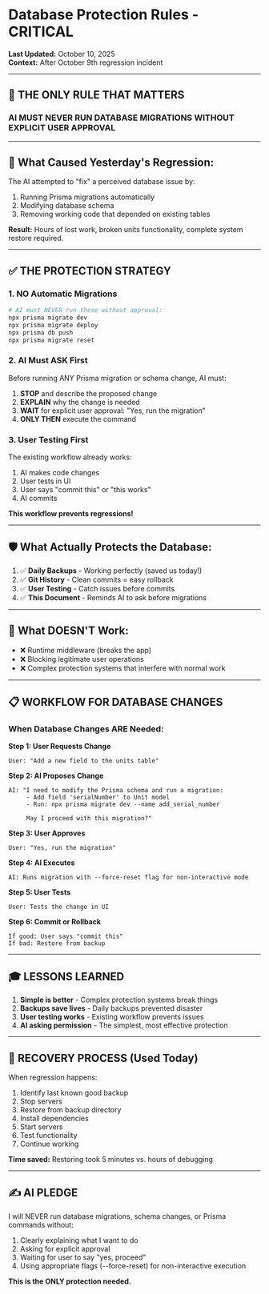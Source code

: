 # Database Protection Rules - CRITICAL

**Last Updated:** October 10, 2025  
**Context:** After October 9th regression incident

---

## 🚨 **THE ONLY RULE THAT MATTERS**

### **AI MUST NEVER RUN DATABASE MIGRATIONS WITHOUT EXPLICIT USER APPROVAL**

---

## 🎯 **What Caused Yesterday's Regression:**

The AI attempted to "fix" a perceived database issue by:
1. Running Prisma migrations automatically
2. Modifying database schema
3. Removing working code that depended on existing tables

**Result:** Hours of lost work, broken units functionality, complete system restore required.

---

## ✅ **THE PROTECTION STRATEGY**

### **1. NO Automatic Migrations**
```bash
# AI must NEVER run these without approval:
npx prisma migrate dev
npx prisma migrate deploy
npx prisma db push
npx prisma migrate reset
```

### **2. AI Must ASK First**
Before running ANY Prisma migration or schema change, AI must:
1. **STOP** and describe the proposed change
2. **EXPLAIN** why the change is needed
3. **WAIT** for explicit user approval: "Yes, run the migration"
4. **ONLY THEN** execute the command

### **3. User Testing First**
The existing workflow already works:
1. AI makes code changes
2. User tests in UI
3. User says "commit this" or "this works"
4. AI commits

**This workflow prevents regressions!**

---

## 🛡️ **What Actually Protects the Database:**

1. ✅ **Daily Backups** - Working perfectly (saved us today!)
2. ✅ **Git History** - Clean commits = easy rollback
3. ✅ **User Testing** - Catch issues before commits
4. ✅ **This Document** - Reminds AI to ask before migrations

---

## 🚫 **What DOESN'T Work:**

- ❌ Runtime middleware (breaks the app)
- ❌ Blocking legitimate user operations
- ❌ Complex protection systems that interfere with normal work

---

## 📋 **WORKFLOW FOR DATABASE CHANGES**

### **When Database Changes ARE Needed:**

**Step 1: User Requests Change**
```
User: "Add a new field to the units table"
```

**Step 2: AI Proposes Change**
```
AI: "I need to modify the Prisma schema and run a migration:
     - Add field 'serialNumber' to Unit model
     - Run: npx prisma migrate dev --name add_serial_number
     
     May I proceed with this migration?"
```

**Step 3: User Approves**
```
User: "Yes, run the migration"
```

**Step 4: AI Executes**
```
AI: Runs migration with --force-reset flag for non-interactive mode
```

**Step 5: User Tests**
```
User: Tests the change in UI
```

**Step 6: Commit or Rollback**
```
If good: User says "commit this"
If bad: Restore from backup
```

---

## 🎓 **LESSONS LEARNED**

1. **Simple is better** - Complex protection systems break things
2. **Backups save lives** - Daily backups prevented disaster
3. **User testing works** - Existing workflow prevents issues
4. **AI asking permission** - The simplest, most effective protection

---

## 🔄 **RECOVERY PROCESS (Used Today)**

When regression happens:
1. Identify last known good backup
2. Stop servers
3. Restore from backup directory
4. Install dependencies
5. Start servers
6. Test functionality
7. Continue working

**Time saved:** Restoring took 5 minutes vs. hours of debugging

---

## ✍️ **AI PLEDGE**

I will NEVER run database migrations, schema changes, or Prisma commands without:
1. Clearly explaining what I want to do
2. Asking for explicit approval
3. Waiting for user to say "yes, proceed"
4. Using appropriate flags (--force-reset) for non-interactive execution

**This is the ONLY protection needed.**

